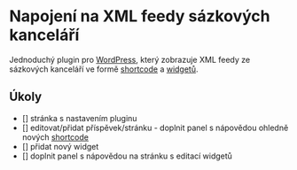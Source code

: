 # Napojení na XML feedy sázkových kanceláří

Jednoduchý plugin pro [WordPress][1], který zobrazuje XML feedy ze sázkových kanceláří ve formě [shortcode][2] a [widgetů][3].

## Úkoly

- [] stránka s nastavením pluginu
- [] editovat/přidat příspěvek/stránku - doplnit panel s nápovědou ohledně nových [shortcode][2]
- [] přidat nový widget
- [] doplnit panel s nápovědou na stránku s editací widgetů


[1]: https://wordpress.org/plugins
[2]: https://codex.wordpress.org/Shortcode
[3]: https://codex.wordpress.org/WordPress_Widgets
